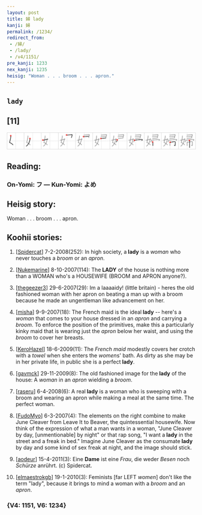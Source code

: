 ```yaml
---
layout: post
title: 婦 lady
kanji: 婦
permalink: /1234/
redirect_from:
 - /婦/
 - /lady/
 - /v4/1151/
pre_kanji: 1233
nex_kanji: 1235
heisig: "Woman . . . broom . . . apron."
---
```


## `lady`

## [11]

<div class="stroke"><img src="../images/E5A9A6.png" /></div>

## Reading:

### On-Yomi: フ &mdash; Kun-Yomi: よめ

## Heisig story:

Woman . . . broom . . . apron.

## Koohii stories:

1) [<a href="http://kanji.koohii.com/profile/Spidercat">Spidercat</a>] 7-2-2008(252): In high society, a<strong> lady</strong> is a <em>woman</em> who never touches a <em>broom</em> or an <em>apron</em>.

2) [<a href="http://kanji.koohii.com/profile/Nukemarine">Nukemarine</a>] 8-10-2007(114): The<strong> LADY</strong> of the house is nothing more than a WOMAN who&#039;s a HOUSEWIFE (BROOM and APRON anyone?).

3) [<a href="http://kanji.koohii.com/profile/thegeezer3">thegeezer3</a>] 29-6-2007(29): Im a laaaaidy! (little britain) - heres the old fashioned woman with her apron on beating a man up with a broom because he made an ungentleman like advancement on her.

4) [<a href="http://kanji.koohii.com/profile/misha">misha</a>] 9-9-2007(18): The French maid is the ideal<strong> lady</strong> -- here&#039;s a <em>woman</em> that comes to your house dressed in an <em>apron</em> and carrying a <em>broom</em>. To enforce the position of the primitives, make this a particularly kinky maid that is wearing just the <em>apron</em> below her waist, and using the <em>broom</em> to cover her breasts.

5) [<a href="http://kanji.koohii.com/profile/KeroHazel">KeroHazel</a>] 18-6-2009(11): The <em>French maid</em> modestly covers her crotch with a <em>towel</em> when she enters the <em>women</em>s&#039; bath. As dirty as she may be in her private life, in public she is a perfect<strong> lady</strong>.

6) [<a href="http://kanji.koohii.com/profile/gavmck">gavmck</a>] 29-11-2009(8): The old fashioned image for the<strong> lady</strong> of the house: A <em>woman</em> in an <em>apron</em> wielding a <em>broom</em>.

7) [<a href="http://kanji.koohii.com/profile/raseru">raseru</a>] 6-4-2008(6): A real<strong> lady</strong> is a woman who is sweeping with a broom and wearing an apron while making a meal at the same time. The perfect woman.

8) [<a href="http://kanji.koohii.com/profile/FudoMyo">FudoMyo</a>] 6-3-2007(4): The elements on the right combine to make June Cleaver from Leave It to Beaver, the quintessential housewife. Now think of the expression of what a man wants in a woman, &quot;June Cleaver by day, [unmentionable] by night&quot; or that rap song, &quot;I want a<strong> lady</strong> in the street and a freak in bed.&quot; Imagine June Cleaver as the consumate<strong> lady</strong> by day and some kind of sex freak at night, and the image should stick.

9) [<a href="http://kanji.koohii.com/profile/aodeur">aodeur</a>] 15-4-2011(3): Eine <strong>Dame</strong> ist eine <em>Frau</em>, die weder <em>Besen</em> noch <em>Schürze</em> anrührt. (c) Spidercat.

10) [<a href="http://kanji.koohii.com/profile/elmaestrokgb">elmaestrokgb</a>] 19-1-2010(3): Feminists [far LEFT <em>women</em>] don&#039;t like the term &quot;lady&quot;, because it brings to mind a woman with a <em>broom</em> and an <em>apron</em>.

### {V4: 1151, V6: 1234}
